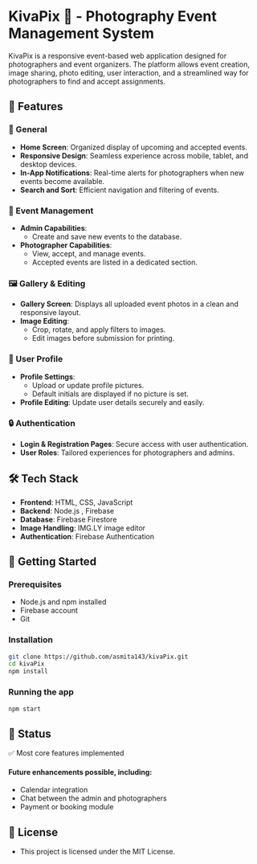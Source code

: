 # KivaPix 📸 - Photography Event Management System

KivaPix is a responsive event-based web application designed for photographers and event organizers. The platform allows event creation, image sharing, photo editing, user interaction, and a streamlined way for photographers to find and accept assignments.

## 🌟 Features

### 🎯 General
- **Home Screen**: Organized display of upcoming and accepted events.
- **Responsive Design**: Seamless experience across mobile, tablet, and desktop devices.
- **In-App Notifications**: Real-time alerts for photographers when new events become available.
- **Search and Sort**: Efficient navigation and filtering of events.

### 📅 Event Management
- **Admin Capabilities**:
  - Create and save new events to the database.
- **Photographer Capabilities**:
  - View, accept, and manage events.
  - Accepted events are listed in a dedicated section.

### 🖼️ Gallery & Editing
- **Gallery Screen**: Displays all uploaded event photos in a clean and responsive layout.
- **Image Editing**:
  - Crop, rotate, and apply filters to images.
  - Edit images before submission for printing.

### 👤 User Profile
- **Profile Settings**:
  - Upload or update profile pictures.
  - Default initials are displayed if no picture is set.
- **Profile Editing**: Update user details securely and easily.

### 🔒 Authentication
- **Login & Registration Pages**: Secure access with user authentication.
- **User Roles**: Tailored experiences for photographers and admins.

## 🛠️ Tech Stack

- **Frontend**: HTML, CSS, JavaScript
- **Backend**: Node.js , Firebase 
- **Database**: Firebase Firestore 
- **Image Handling**: IMG.LY image editor 
- **Authentication**: Firebase Authentication 

## 🚀 Getting Started

### Prerequisites
- Node.js and npm installed
- Firebase account
- Git

### Installation

```bash
git clone https://github.com/asmita143/kivaPix.git
cd kivaPix
npm install
```

### Running the app
```bash
npm start
```

## 📌 Status
✅ Most core features implemented
#### Future enhancements possible, including:
- Calendar integration
- Chat between the admin and photographers
- Payment or booking module
  

## 📝 License
- This project is licensed under the MIT License.
